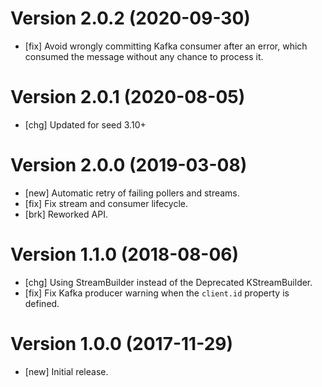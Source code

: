 # Version 2.0.2 (2020-09-30)

* [fix] Avoid wrongly committing Kafka consumer after an error, which consumed the message without any chance to process it.

# Version 2.0.1 (2020-08-05)

* [chg] Updated for seed 3.10+

# Version 2.0.0 (2019-03-08)

* [new] Automatic retry of failing pollers and streams.
* [fix] Fix stream and consumer lifecycle.
* [brk] Reworked API.

# Version 1.1.0 (2018-08-06)

* [chg] Using StreamBuilder instead of the Deprecated KStreamBuilder.
* [fix] Fix Kafka producer warning when the `client.id` property is defined.

# Version 1.0.0 (2017-11-29)

* [new] Initial release.
